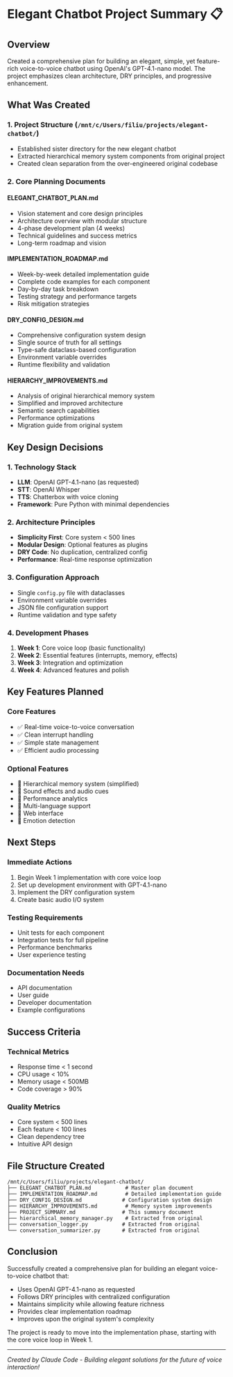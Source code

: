 # Elegant Chatbot Project Summary 📋

## Overview

Created a comprehensive plan for building an elegant, simple, yet feature-rich voice-to-voice chatbot using OpenAI's GPT-4.1-nano model. The project emphasizes clean architecture, DRY principles, and progressive enhancement.

## What Was Created

### 1. **Project Structure** (`/mnt/c/Users/filiu/projects/elegant-chatbot/`)
- Established sister directory for the new elegant chatbot
- Extracted hierarchical memory system components from original project
- Created clean separation from the over-engineered original codebase

### 2. **Core Planning Documents**

#### **ELEGANT_CHATBOT_PLAN.md**
- Vision statement and core design principles
- Architecture overview with modular structure
- 4-phase development plan (4 weeks)
- Technical guidelines and success metrics
- Long-term roadmap and vision

#### **IMPLEMENTATION_ROADMAP.md**
- Week-by-week detailed implementation guide
- Complete code examples for each component
- Day-by-day task breakdown
- Testing strategy and performance targets
- Risk mitigation strategies

#### **DRY_CONFIG_DESIGN.md**
- Comprehensive configuration system design
- Single source of truth for all settings
- Type-safe dataclass-based configuration
- Environment variable overrides
- Runtime flexibility and validation

#### **HIERARCHY_IMPROVEMENTS.md**
- Analysis of original hierarchical memory system
- Simplified and improved architecture
- Semantic search capabilities
- Performance optimizations
- Migration guide from original system

## Key Design Decisions

### 1. **Technology Stack**
- **LLM**: OpenAI GPT-4.1-nano (as requested)
- **STT**: OpenAI Whisper
- **TTS**: Chatterbox with voice cloning
- **Framework**: Pure Python with minimal dependencies

### 2. **Architecture Principles**
- **Simplicity First**: Core system < 500 lines
- **Modular Design**: Optional features as plugins
- **DRY Code**: No duplication, centralized config
- **Performance**: Real-time response optimization

### 3. **Configuration Approach**
- Single `config.py` file with dataclasses
- Environment variable overrides
- JSON file configuration support
- Runtime validation and type safety

### 4. **Development Phases**
1. **Week 1**: Core voice loop (basic functionality)
2. **Week 2**: Essential features (interrupts, memory, effects)
3. **Week 3**: Integration and optimization
4. **Week 4**: Advanced features and polish

## Key Features Planned

### Core Features
- ✅ Real-time voice-to-voice conversation
- ✅ Clean interrupt handling
- ✅ Simple state management
- ✅ Efficient audio processing

### Optional Features
- 🔧 Hierarchical memory system (simplified)
- 🔧 Sound effects and audio cues
- 🔧 Performance analytics
- 🔧 Multi-language support
- 🔧 Web interface
- 🔧 Emotion detection

## Next Steps

### Immediate Actions
1. Begin Week 1 implementation with core voice loop
2. Set up development environment with GPT-4.1-nano
3. Implement the DRY configuration system
4. Create basic audio I/O system

### Testing Requirements
- Unit tests for each component
- Integration tests for full pipeline
- Performance benchmarks
- User experience testing

### Documentation Needs
- API documentation
- User guide
- Developer documentation
- Example configurations

## Success Criteria

### Technical Metrics
- Response time < 1 second
- CPU usage < 10%
- Memory usage < 500MB
- Code coverage > 90%

### Quality Metrics
- Core system < 500 lines
- Each feature < 100 lines
- Clean dependency tree
- Intuitive API design

## File Structure Created

```
/mnt/c/Users/filiu/projects/elegant-chatbot/
├── ELEGANT_CHATBOT_PLAN.md           # Master plan document
├── IMPLEMENTATION_ROADMAP.md         # Detailed implementation guide
├── DRY_CONFIG_DESIGN.md             # Configuration system design
├── HIERARCHY_IMPROVEMENTS.md         # Memory system improvements
├── PROJECT_SUMMARY.md               # This summary document
├── hierarchical_memory_manager.py    # Extracted from original
├── conversation_logger.py           # Extracted from original
└── conversation_summarizer.py       # Extracted from original
```

## Conclusion

Successfully created a comprehensive plan for building an elegant voice-to-voice chatbot that:
- Uses OpenAI GPT-4.1-nano as requested
- Follows DRY principles with centralized configuration
- Maintains simplicity while allowing feature richness
- Provides clear implementation roadmap
- Improves upon the original system's complexity

The project is ready to move into the implementation phase, starting with the core voice loop in Week 1.

---

*Created by Claude Code - Building elegant solutions for the future of voice interaction!*